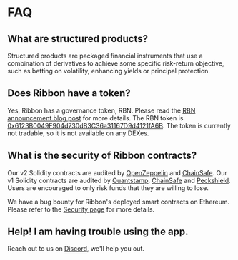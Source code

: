 # FAQ

## What are structured products?

Structured products are packaged financial instruments that use a combination of derivatives to achieve some specific risk-return objective, such as betting on volatility, enhancing yields or principal protection.

## Does Ribbon have a token?

Yes, Ribbon has a governance token, RBN. Please read the [RBN announcement blog post](https://ribbonfinance.medium.com/decentralizing-ribbon-governance-395950da7a6) for more details. The RBN token is [0x6123B0049F904d730dB3C36a31167D9d4121fA6B](https://etherscan.io/address/0x6123b0049f904d730db3c36a31167d9d4121fa6b). The token is currently not tradable, so it is not available on any DEXes.

## What is the security of Ribbon contracts?

Our v2 Solidity contracts are audited by [OpenZeppelin](https://blog.openzeppelin.com/ribbon-finance-audit/) and [ChainSafe](https://github.com/ribbon-finance/audit/blob/master/reports/RibbonThetaVault%20V2%20Smart%20Contract%20Review%20And%20Verification.pdf). Our v1 Solidity contracts are audited by [Quantstamp](https://github.com/ribbon-finance/audit/blob/master/reports/Quantstamp%20Theta%20Vault.pdf), [ChainSafe](https://github.com/ribbon-finance/audit/blob/master/reports/Chainsafe-Ribbon-Audit_April-2021.pdf) and [Peckshield](https://github.com/ribbon-finance/audit/blob/master/reports/PeckShield-Audit-Report-Ribbon-v1.0.pdf). Users are encouraged to only risk funds that they are willing to lose.

We have a bug bounty for Ribbon's deployed smart contracts on Ethereum. Please refer to the [Security page](developers/security.md#bug-bounty) for more details.

## Help! I am having trouble using the app.

Reach out to us on [Discord](https://discord.gg/85gcVafPyN), we'll help you out.  


